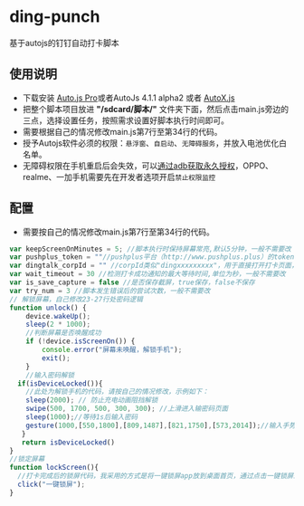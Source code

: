 # ding-punch
 基于autojs的钉钉自动打卡脚本

## 使用说明

- 下载安装 [Auto.js Pro](https://pro.autojs.org/)或者AutoJs 4.1.1 alpha2 或者 [AutoX.js](http://doc.autoxjs.com/) 
- 把整个脚本项目放进 **"/sdcard/脚本/"** 文件夹下面，然后点击main.js旁边的三点，选择设置任务，按照需求设置好脚本执行时间即可。
- 需要根据自己的情况修改main.js第7行至第34行的代码。
- 授予Autojs软件必须的权限：`悬浮窗`、`自启动`、`无障碍服务`，并放入电池优化白名单。
- 无障碍权限在手机重启后会失效，可以[通过adb获取永久授权](https://github.com/TonyJiangWJ/AutoScriptBase/blob/master/resources/doc/ADB%E6%8E%88%E6%9D%83%E8%84%9A%E6%9C%AC%E8%87%AA%E5%8A%A8%E5%BC%80%E5%90%AF%E6%97%A0%E9%9A%9C%E7%A2%8D%E6%9D%83%E9%99%90.md)，OPPO、realme、一加手机需要先在开发者选项开启`禁止权限监控`

## 配置

- 需要按自己的情况修改main.js第7行至第34行的代码。

```javascript
var keepScreenOnMinutes = 5; //脚本执行时保持屏幕常亮,默认5分钟，一般不需要改
var pushplus_token = ""//pushplus平台（http://www.pushplus.plus）的token，用于微信推送，""则不推送
var dingtalk_corpId = "" //corpId类似"dingxxxxxxxxx"，用于直接打开打卡页面，""则只打开钉钉app，cropId可以通过邀请新成员的链接获得，建议输入cropId
var wait_timeout = 30 //检测打卡成功通知的最大等待时间,单位为秒，一般不需要改
var is_save_capture = false //是否保存截屏，true保存，false不保存
var try_num = 3 //脚本发生错误后的尝试次数，一般不需要改
// 解锁屏幕，自己修改23-27行处密码逻辑
function unlock() {
    device.wakeUp();
    sleep(2 * 1000);
    //判断屏幕是否唤醒成功
    if (!device.isScreenOn()) {
        console.error("屏幕未唤醒，解锁手机");
        exit();
    }
    //输入密码解锁
  if(isDeviceLocked()){
    //此处为解锁手机的代码，请按自己的情况修改，示例如下：
    sleep(2000); // 防止充电动画阻挡解锁
    swipe(500, 1700, 500, 300, 300); //上滑进入输密码页面
    sleep(1000);//等待1s后输入密码
    gesture(1000,[550,1800],[809,1487],[821,1750],[573,2014]);//输入手势密码，1000是滑动时间，后面的[x,y]为手势点坐标
   }
   return isDeviceLocked()
}
//锁定屏幕
function lockScreen(){
  //打卡完成后的锁屏代码，我采用的方式是将一键锁屏app放到桌面首页，通过点击一键锁屏来锁定屏幕，可以自行修改
  click("一键锁屏");
}
```